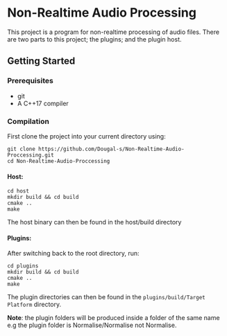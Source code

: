 # Non-Realtime Audio Processing
This project is a program for non-realtime processing of audio files. There are two parts to this project; the plugins; and the plugin host.

## Getting Started

### Prerequisites
* git
* A C++17 compiler

### Compilation
First clone the project into your current directory using:
```
git clone https://github.com/Dougal-s/Non-Realtime-Audio-Proccessing.git
cd Non-Realtime-Audio-Proccessing
```

#### Host:
```
cd host
mkdir build && cd build
cmake ..
make
```
The host binary can then be found in the host/build directory

#### Plugins:
After switching back to the root directory, run:
```
cd plugins
mkdir build && cd build
cmake ..
make
```
The plugin directories can then be found in the `plugins/build/Target Platform` directory.

**Note**: the plugin folders will be produced inside a folder of the same name e.g the plugin folder is Normalise/Normalise not Normalise.
